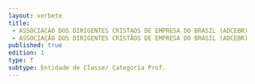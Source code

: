```yaml
---
layout: verbete
title:
 - ASSOCIACAO DOS DIRIGENTES CRISTAOS DE EMPRESA DO BRASIL (ADCEBR)
 - ASSOCIAÇÃO DOS DIRIGENTES CRISTÃOS DE EMPRESA DO BRASIL (ADCEBR)
published: true
edition: 1  
type: T
subtype: Entidade de Classe/ Categoria Prof.
---
```


